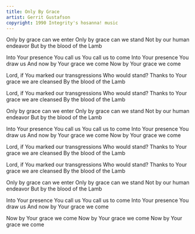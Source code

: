 ```yaml
---
title: Only By Grace
artist: Gerrit Gustafson
copyright: 1990 Integrity's hosanna! music
---
```

Only by grace can we enter
Only by grace can we stand
Not by our human endeavor
But by the blood of the Lamb

Into Your presence You call us
You call us to come
Into Your presence You draw us
And now by Your grace we come
Now by Your grace we come

  Lord, if You marked our transgressions
  Who would stand?
  Thanks to Your grace we are cleansed
  By the blood of the Lamb

  Lord, if You marked our transgressions
  Who would stand?
  Thanks to Your grace we are cleansed
  By the blood of the Lamb

Only by grace can we enter
Only by grace can we stand
Not by our human endeavor
But by the blood of the Lamb

Into Your presence You call us
You call us to come
Into Your presence You draw us
And now by Your grace we come
Now by Your grace we come

  Lord, if You marked our transgressions
  Who would stand?
  Thanks to Your grace we are cleansed
  By the blood of the Lamb

  Lord, if You marked our transgressions
  Who would stand?
  Thanks to Your grace we are cleansed
  By the blood of the Lamb

Only by grace can we enter
Only by grace can we stand
Not by our human endeavor
But by the blood of the Lamb

Into Your presence You call us
You call us to come
Into Your presence You draw us
And now by Your grace we come

Now by Your grace we come
Now by Your grace we come
Now by Your grace we come